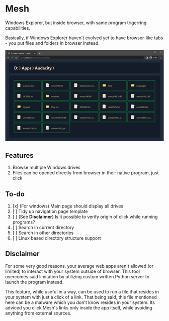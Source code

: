 # Mesh

Windows Explorer, but inside browser, with same program trigerring capabilities.

Basically, if Windows Explorer haven't evolved yet to have browser-like tabs - you put files and folders *in* browser instead.

![Preview](assets/img/preview.png)

## Features

1. Browse multiple Windows drives
2. Files can be opened directly from browser in their native program, just click

## To-do

1. [x] (For windows) Main page should display all drives
2. [ ] Tidy up navigation page template
3. [ ] (See **Disclaimer**) Is it possible to verify origin of click while running programs?
4. [ ] Search in current directory
5. [ ] Search in other directories
6. [ ] Linux based directory structure support

## Disclaimer

For some very good reasons, your average web apps aren't allowed (or limited) to interact with your system outside of browser. This tool overcomes said limitation by utilizing custom written Python server to launch the program instead.

This feature, while useful in a way, can be used to run a file that resides in your system with just a click of a link. That being said, this file mentioned here can be a malware which you don't know resides in your system. Its adviced you click Mesh's links only inside the app itself, while avoiding anything from external sources.